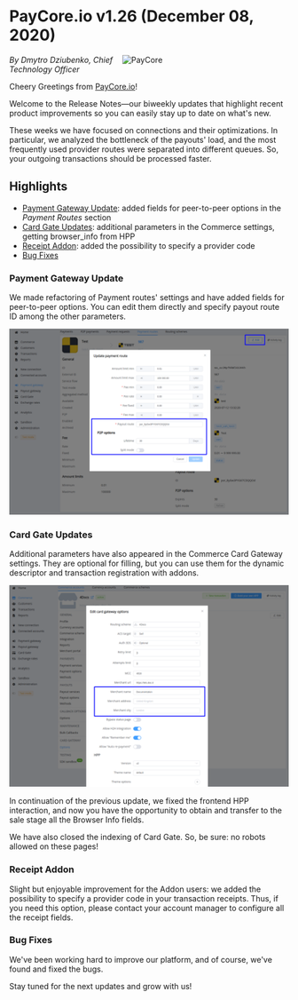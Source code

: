 # **PayCore.io v1.26 (December 08, 2020)**

<img src="https://paycore.io/wp-content/uploads/2020/07/paycore_illustration_newstyle-17.07-26-770x400.png" alt="PayCore" style="width: 300px; float: right; padding-left: 5px;">

*By Dmytro Dziubenko, Chief Technology Officer*

Cheery Greetings from [PayCore.io](https://paycore.io/)!

Welcome to the Release Notes—our biweekly updates that highlight recent product improvements so you can easily stay up to date on what's new.

These weeks we have focused on connections and their optimizations. In particular, we analyzed the bottleneck of the payouts' load, and the most frequently used provider routes were separated into different queues. So, your outgoing transactions should be processed faster.

## Highlights

* [Payment Gateway Update](#payment-gateway-update): added fields for peer-to-peer options in the *Payment Routes* section
* [Card Gate Updates](#card-gate-updates): additional parameters in the Commerce settings, getting browser_info from HPP
* [Receipt Addon](#receipt-addon): added the possibility to specify a provider code
* [Bug Fixes](#bug-fixes)

### Payment Gateway Update

We made refactoring of Payment routes' settings and have added fields for peer-to-peer options. You can edit them directly and specify payout route ID among the other parameters.

![Edit payment route's options](images/v1.26/p2p-options.png)

### Card Gate Updates

Additional parameters have also appeared in the Commerce Card Gateway settings. They are optional for filling, but you can use them for the dynamic descriptor and transaction registration with addons.

![Commerce Card Gateway Options](images/v1.26/commerce-cardgateway-options.png)

In continuation of the previous update, we fixed the frontend HPP interaction, and now you have the opportunity to obtain and transfer to the sale stage all the Browser Info fields.

We have also closed the indexing of Card Gate. So, be sure: no robots allowed on these pages!

### Receipt Addon

Slight but enjoyable improvement for the Addon users: we added the possibility to specify a provider code in your transaction receipts. Thus, if you need this option, please contact your account manager to configure all the receipt fields.

### Bug Fixes

We've been working hard to improve our platform, and of course, we've found and fixed the bugs.  

Stay tuned for the next updates and grow with us!
